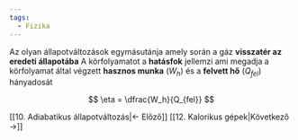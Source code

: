 ```yaml
---
tags:
  - Fizika
---
```


Az olyan állapotváltozások egymásutánja amely során a gáz **visszatér az eredeti állapotába**
A körfolyamatot a **hatásfok** jellemzi ami megadja a körfolyamat által végzett **hasznos munka** ($W_h$) és a **felvett hő** ($Q_{fel}$) hányadosát

$$
\eta = \dfrac{W_h}{Q_{fel}}
$$

[[10. Adiabatikus állapotváltozás|← Előző]]
[[12. Kalorikus gépek|Következő →]]